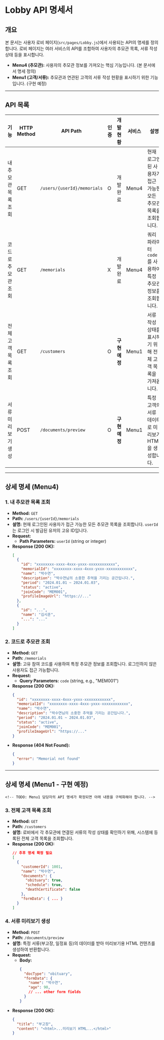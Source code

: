 # Lobby API 명세서

## 개요

본 문서는 사용자 로비 페이지(`src/pages/Lobby.js`)에서 사용되는 API의 명세를 정의합니다. 로비 페이지는 여러 서비스의 API를 조합하여 사용자의 추모관 목록, 서류 작성 상태 등을 표시합니다.

- **Menu4 (추모관):** 사용자의 추모관 정보를 가져오는 핵심 기능입니다. (본 문서에서 명세 정의)
- **Menu1 (고객/서류):** 추모관과 연관된 고객의 서류 작성 현황을 표시하기 위한 기능입니다. (구현 예정)

---

## API 목록

| 기능 | HTTP Method | API Path | 인증 | 개발 현황 | 서비스 | 설명 |
| --- | --- | --- | --- | --- | --- | --- |
| 내 추모관 목록 조회 | GET | `/users/{userId}/memorials` | O | 개발 완료 | Menu4 | 현재 로그인된 사용자가 접근 가능한 모든 추모관 목록을 조회합니다. |
| 코드로 추모관 조회 | GET | `/memorials` | X | 개발 완료 | Menu4 | 쿼리 파라미터 `code`를 사용하여 특정 추모관 정보를 조회합니다. |
| 전체 고객 목록 조회 | GET | `/customers` | O | **구현 예정** | Menu1 | 서류 작성 상태를 표시하기 위해 전체 고객 목록을 가져옵니다. |
| 서류 미리보기 생성 | POST | `/documents/preview` | O | **구현 예정** | Menu1 | 특정 고객의 서류 데이터로 미리보기 HTML을 생성합니다. |

---

## 상세 명세 (Menu4)

### 1. 내 추모관 목록 조회

- **Method:** `GET`
- **Path:** `/users/{userId}/memorials`
- **설명:** 현재 로그인된 사용자가 접근 가능한 모든 추모관 목록을 조회합니다. `userId`는 로그인 시 발급된 유저의 고유 ID입니다.
- **Request:**
    - **Path Parameters:** `userId` (string or integer)
- **Response (200 OK):**
  ```json
  [
    {
      "id": "xxxxxxxx-xxxx-4xxx-yxxx-xxxxxxxxxxxx",
      "memorialId": "xxxxxxxx-xxxx-4xxx-yxxx-xxxxxxxxxxxx",
      "name": "박수연",
      "description": "박수연님의 소중한 추억을 기리는 공간입니다.",
      "period": "2024.01.01 ~ 2024.01.03",
      "status": "active",
      "joinCode": "MEM001",
      "profileImageUrl": "https://..."
    },
    {
      "id": "...",
      "name": "김시훈",
      "...": "..."
    }
  ]
  ```

### 2. 코드로 추모관 조회

- **Method:** `GET`
- **Path:** `/memorials`
- **설명:** 고유 참여 코드를 사용하여 특정 추모관 정보를 조회합니다. 로그인하지 않은 사용자도 접근 가능합니다.
- **Request:**
    - **Query Parameters:** `code` (string, e.g., "MEM001")
- **Response (200 OK):**
  ```json
  {
    "id": "xxxxxxxx-xxxx-4xxx-yxxx-xxxxxxxxxxxx",
    "memorialId": "xxxxxxxx-xxxx-4xxx-yxxx-xxxxxxxxxxxx",
    "name": "박수연",
    "description": "박수연님의 소중한 추억을 기리는 공간입니다.",
    "period": "2024.01.01 ~ 2024.01.03",
    "status": "active",
    "joinCode": "MEM001",
    "profileImageUrl": "https://..."
  }
  ```
- **Response (404 Not Found):**
  ```json
  {
    "error": "Memorial not found"
  }
  ```

---

## 상세 명세 (Menu1 - 구현 예정)

`<!-- TODO: Menu1 담당자의 API 명세가 확정되면 아래 내용을 구체화해야 합니다. -->`

### 3. 전체 고객 목록 조회

- **Method:** `GET`
- **Path:** `/customers`
- **설명:** 로비에서 각 추모관에 연결된 서류의 작성 상태를 확인하기 위해, 시스템에 등록된 전체 고객 목록을 조회합니다.
- **Response (200 OK):**
  ```json
  // 추후 명세 확정 필요
  [
    {
      "customerId": 1001,
      "name": "박수연",
      "documents": {
        "obituary": true,
        "schedule": true,
        "deathCertificate": false
      },
      "formData": { ... }
    }
  ]
  ```

### 4. 서류 미리보기 생성

- **Method:** `POST`
- **Path:** `/documents/preview`
- **설명:** 특정 서류(부고장, 일정표 등)의 데이터를 받아 미리보기용 HTML 컨텐츠를 생성하여 반환합니다.
- **Request:**
    - **Body:**
      ```json
      {
        "docType": "obituary",
        "formData": {
          "name": "박수연",
          "age": 90,
          // ... other form fields
        }
      }
      ```
- **Response (200 OK):**
  ```json
  {
    "title": "부고장",
    "content": "<html>...미리보기 HTML...</html>"
  }
  ```
